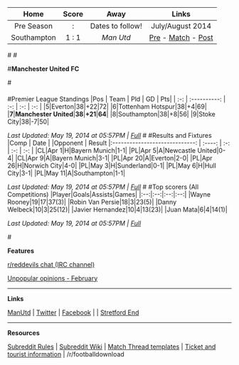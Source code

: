 Home |    Score | Away | Links
 :-: | :---: | :-: | :-:
Pre Season |  :  | Dates to follow! | July/August 2014
Southampton  | 1 : 1 | *Man Utd* | [Pre](http://www.reddit.com/r/reddevils/comments/2537mx/pre_match_thread_southampton_vs_manchester_united/) - [Match](http://www.reddit.com/r/reddevils/comments/25a17p/match_thread_southampton_fc/)  - [Post](http://www.reddit.com/r/reddevils/comments/25ab2q/post_match_season_thread_southampton_1_manchester/)

#[](#potw)
#[](#caption)

#**Manchester United FC**


#[](#break)


####
#Premier League Standings 
|Pos |    Team    | Pld  | GD | Pts|
| :-: | :----------: | :-: | :-: | :-: |
|5|Everton|38|+22|72|
|6|Tottenham Hotspur|38|+4|69|
|**7**|**Manchester United**|**38**|**+21**|**64**|
|8|Southampton|38|+8|56|
|9|Stoke City|38|-7|50|

*Last Updated: May 19, 2014 at 05:57PM | [Full](http://www.premierleague.com/en-gb/matchday/league-table.html)*
#[](#break)
#Results and Fixtures
|Comp | Date | |Opponent | Result
|:-----------------------------: | :----: | :-: |  :-: | :-: |
|CL|Apr 1|H|Bayern Munich|1-1|
|PL|Apr 5|A|Newcastle United|0-4|
|CL|Apr 9|A|Bayern Munich|3-1|
|PL|Apr 20|A|Everton|2-0|
|PL|Apr 26|H|Norwich City|4-0|
|PL|May 3|H|Sunderland|0-1|
|PL|May 6|H|Hull City|3-1|
|PL|May 11|A|Southampton|1-1|

*Last Updated: May 19, 2014 at 05:57PM | [Full](http://www.manutd.com/en/Fixtures-And-Results/United-Fixtures-And-Results.aspx?pageNo=4)*
#[](#break)
#Top scorers (All Competitions) 
|Player|Goals|Assists|Games|
|:--:|:--:|:--:|:--:|
|Wayne Rooney|19|17|37(3)|
|Robin Van Persie|18|3|23(5)|
|Danny Welbeck|10|3|25(12)|
|Javier Hernandez|10|4|13(23)|
|Juan Mata|6|4|14(1)|

*Last Updated: May 19, 2014 at 05:57PM | [Full](http://espnfc.com/team/squad/_/id/360/league/all/manchester-united?cc=5901)*


#[](#break)

**Features**

[r/reddevils chat (IRC channel)](http://www.reddit.com/r/reddevils/wiki/irc_channel)

[Unpopular opinions - February](http://www.reddit.com/r/reddevils/comments/1y2svc/unpopular_opinions_february_part_2/)



***
**Links**

[ManUtd](http://www.manutd.com/Splash-Page.aspx) | [Twitter](https://twitter.com/ManUtd) | [Facebook](http://www.facebook.com/manchesterunited?fref=ts) |  | [Stretford End](http://www.stretfordend.co.uk/)

***

**Resources**

[Subreddit Rules](http://www.reddit.com/r/reddevils/comments/1isixg/subreddit_rules) | [Subreddit Wiki](http://www.reddit.com/r/RedDevils/wiki) | [Match Thread templates](http://www.reddit.com/r/RedDevils/wiki/match_templates) | [Ticket and tourist information](http://www.reddit.com/r/RedDevils/wiki/tickets_tourist_info) | /r/footballdownload 